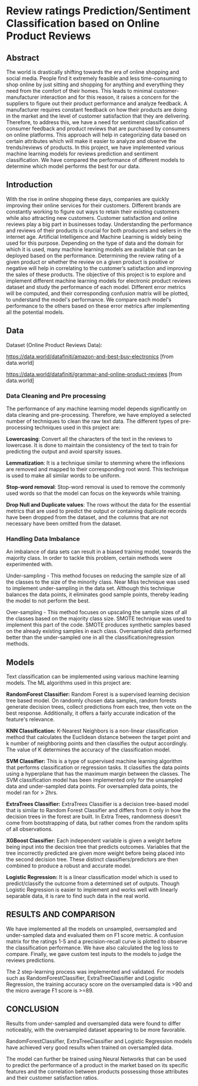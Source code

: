 # Review ratings Prediction/Sentiment Classification based on Online Product Reviews

## Abstract

The world is drastically shifting towards the era of online shopping and social media. People find it extremely feasible and less time-consuming to shop online by just sitting and shopping for anything and everything they need from the comfort of their homes. This leads to minimal customer-manufacturer interaction and for this reason, it raises a concern for the suppliers to figure out their product performance and analyze feedback. A manufacturer requires constant feedback on how their products are doing in the market and the level of customer satisfaction that they are delivering. Therefore, to address this, we have a need for sentiment classification of consumer feedback and product reviews that are purchased by consumers on online platforms. This approach will help in categorizing data based on certain attributes which will make it easier to analyze and observe the trends/reviews of products. In this project, we have implemented various machine learning models for reviews prediction and sentiment classification. We have compared the performance of different models to determine which model performs the best for our data. 

## Introduction

With the rise in online shopping these days, companies are quickly improving their online services for their customers. Different brands are constantly working to figure out ways to retain their existing customers while also attracting new customers. Customer satisfaction and online reviews play a big part in businesses today. Understanding the performance and reviews of their products is crucial for both producers and sellers in the internet age. Artificial Intelligence and Machine Learning is widely being used for this purpose. Depending on the type of data and the domain for which it is used, many machine learning models are available that can be deployed based on the performance. Determining the review rating of a given product or whether the review on a given product is positive or negative will help in correlating to the customer’s satisfaction and improving the sales of these products. 
The objective of this project is to explore and implement different machine learning models for electronic product reviews dataset and study the performance of each model. Different error metrics will be computed, and their corresponding confusion matrix will be plotted, to understand the model's performance. We compare each model's performance to the others based on these error metrics after implementing all the potential models. 

## Data 

Dataset (Online Product Reviews Data):

https://data.world/datafiniti/amazon-and-best-buy-electronics [from data.world]

https://data.world/datafiniti/grammar-and-online-product-reviews [from data.world]

### Data Cleaning and Pre processing

The performance of any machine learning model depends significantly on data cleaning and pre-processing. Therefore, we have employed a selected number of techniques to clean the raw text data. The different types of pre-processing techniques used in this project are:

**Lowercasing**: Convert all the characters of the text in the reviews to lowercase. It is done to maintain the consistency of the text to train for predicting the output and avoid sparsity issues.

**Lemmatization**: It is a technique similar to stemming where the inflexions are removed and mapped to their corresponding root word. This technique is used to make all similar words to be uniform.

**Stop-word removal**: Stop-word removal is used to remove the commonly used words so that the model can focus on the keywords while training.

**Drop Null and Duplicate values**: The rows without the data for the essential metrics that are used to predict the output or containing duplicate records have been dropped from the dataset, and the columns that are not necessary have been omitted from the dataset.

### Handling Data Imbalance

An imbalance of data sets can result in a biased training model, towards the majority class. In order to tackle this problem, certain methods were experimented with.

Under-sampling - This method focuses on reducing the sample size of all the classes to the size of the minority class. Near Miss technique was used to implement under-sampling in the data set. Although this technique balances the data points, it eliminates good sample points, thereby leading the model to not perform the best.

Over-sampling - This method focuses on upscaling the sample sizes of all the classes based on the majority class size. SMOTE technique was used to implement this part of the code. SMOTE produces synthetic samples based on the already existing samples in each class. Oversampled data performed better than the under-sampled one in all the classification/regression methods.

## Models

Text classification can be implemented using various machine learning models. The ML algorithms used in this project are:

**RandomForest Classifier:**
Random Forest is a supervised learning decision tree based model. On randomly chosen data samples, random forests generate decision trees, collect predictions from each tree, then vote on the best response. Additionally, it offers a fairly accurate indication of the feature's relevance.
 
**KNN Classification:**
K-Nearest Neighbors is a non-linear classification method that calculates the Euclidean distance between the target point and k number of neighboring points and then classifies the output accordingly. The value of K determines the accuracy of the classification model. 
 
**SVM Classifier:**
This is a type of supervised machine learning algorithm that performs classification or regression tasks. It classifies the data points using a hyperplane that has the maximum margin between the classes.
The SVM classification model has been implemented only for the unsampled data and under-sampled data points. For oversampled data points, the model ran for > 2hrs.  

**ExtraTrees Classifier:**
ExtraTrees Classifier is a decision tree-based model that is similar to Random Forest Classifier and differs from it only in how the decision trees in the forest are built. In Extra Trees, randomness doesn’t come from bootstrapping of data, but rather comes from the random splits of all observations.

**XGBoost Classifier:**
Each independent variable is given a weight before being input into the decision tree that predicts outcomes. Variables that the tree incorrectly predicted are given more weight before being placed into the second decision tree. These distinct classifiers/predictors are then combined to produce a robust and accurate model.

**Logistic Regression:**
It is a linear classification model which is used to predict/classify the outcome from a determined set of outputs. Though Logistic Regression is easier to implement and works well with linearly separable data, it is rare to find such data in the real world.

## RESULTS AND COMPARISON

We have implemented all the models on unsampled, oversampled and under-sampled data and evaluated them on F1 score metric. A confusion matrix for the ratings 1-5 and a precision-recall curve is plotted to observe the classification performance. We have also calculated the log loss to compare. Finally, we gave custom test inputs to the models to judge the reviews predictions. 

The 2 step-learning process was implemented and validated. For models such as RandomForestClassifier, ExtraTreeClassifier and Logistic Regression, the training accuracy score on the oversampled data is >90 and the micro average F1 score is >=89.     

## CONCLUSION 

Results from under-sampled and oversampled data were found to differ noticeably, with the oversampled dataset appearing to be more favorable.

RandomForestClassifier, ExtraTreeClassifier and Logistic Regression models have achieved very good results when trained on oversampled data. 

The model can further be trained using Neural Networks that can be used to predict the performance of a product in the market based on its specific features and the correlation between products possessing those attributes and their customer satisfaction ratios. 
